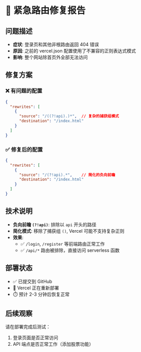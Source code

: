 # 🚨 紧急路由修复报告

## 问题描述
- **症状**: 登录页和其他非根路由返回 404 错误
- **原因**: 之前的 vercel.json 配置使用了不兼容的正则表达式模式
- **影响**: 整个网站除首页外全部无法访问

## 修复方案

### ❌ 有问题的配置
```json
{
  "rewrites": [
    {
      "source": "/((?!api).)*",  // 复杂的捕获组模式
      "destination": "/index.html"
    }
  ]
}
```

### ✅ 修复后的配置
```json
{
  "rewrites": [
    {
      "source": "/(?!api).*",    // 简化的负向前瞻
      "destination": "/index.html"
    }
  ]
}
```

## 技术说明
- **负向前瞻 `(?!api)`**: 排除以 `api` 开头的路径
- **简化模式**: 移除了捕获组 `()`, Vercel 可能不支持复杂正则
- **效果**: 
  - ✅ `/login`, `/register` 等前端路由正常工作
  - ✅ `/api/*` 路由被排除，直接访问 serverless 函数

## 部署状态
- ✅ 已提交到 GitHub
- 🔄 Vercel 正在重新部署
- ⏱️ 预计 2-3 分钟后恢复正常

## 后续观察
请在部署完成后测试：
1. 登录页面是否正常访问
2. API 端点是否正常工作（添加股票功能）